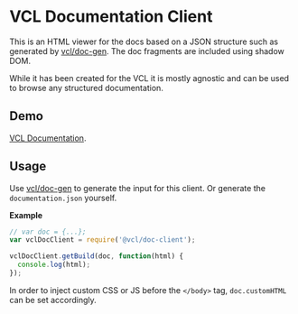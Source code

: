 # VCL Documentation Client

This is an HTML viewer for the docs based on a JSON structure
such as generated by [vcl/doc-gen](https://github.com/vcl/doc-gen).
The doc fragments are included using shadow DOM.

While it has been created for the VCL it is mostly agnostic
and can be used to browse any structured documentation.

## Demo

[VCL Documentation](https://vcl.github.io).

## Usage

Use [vcl/doc-gen](https://github.com/vcl/doc-gen) to generate the input for
this client.
Or generate the `documentation.json` yourself.

**Example**

```js
// var doc = {...};
var vclDocClient = require('@vcl/doc-client');

vclDocClient.getBuild(doc, function(html) {
  console.log(html);
});
```

In order to inject custom CSS or JS before the `</body>` tag,
`doc.customHTML` can be set accordingly.
